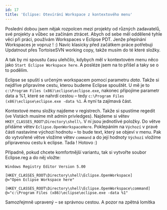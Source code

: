 ```yaml
---
id: 17
title: 'Eclipse: Otevírání Workspace z kontextového menu'
---
```


Poslední dobou jsem nějak rozpolcen mezi projekty od různých  zadavatelů, své projekty a vůbec se začínám ztrácet. Abych od sebe měl  oddělené tyhle věci při práci, používám Workspaces v Eclipse PDT. Jenže  přepínání Workspaces je vopruz ! :) Navíc klasicky před začátkem práce potřebuji Updatnout přes TortoiseSVN working copy, takže musím do té které složky.

A tak by mi spoustu času ulehčilo, kdybych měl v kontextovém menu  něco jako `Start Eclipse Workspace here`. A posléze jsem na to přišel a  taky se o to podělím.

Eclipse se spuští s určeným workspacem pomocí parametru <em>data</em>.  Takže si nejdříve připravíme cestu, kterou budeme Eclipse spouštět. U  mě je to `c:\Program Files (x86)\eclipse\eclipse.exe`, nakonec připojíme  parametr data a %1, které se nahrdí cestou – tedy `c:\Program Files  (x86)\eclipse\eclipse.exe -data %1`. A nyní ta zajímavá část.

Kontextové menu složky najdeme v registrech. Takže si spustíme  regedit (ve Vistách musíme mít admin privledges). Najdeme si větev  `HKEY_CLASSES_ROOT\Directory\shell\`. V ní jsou jednotlivé položky. Do  větve přidáme větev `Eclipse.OpenWorkspaceHere`. Poklepáním na `Výchozí`  v pravé části nastavíme výchozí hodnotu – to bude text, který se objeví  v menu. Pak do vytvořené větve vložíme větev `command` a do její  hodnoty `Výchozí` vložíme připravenou cestu k eclipse. Tada ! Hotovo :)

Případně, pokud chcete komfortnější variantu, tak si vytvořte soubor Eclipse.reg a do něj vložte:

```
Windows Registry Editor Version 5.00

[HKEY_CLASSES_ROOT\Directory\shell\Eclipse.OpenWorkspace]
@="Open Eclipse Workspace here"

[HKEY_CLASSES_ROOT\Directory\shell\Eclipse.OpenWorkspace\command]
@="c:\Program Files (x86)\eclipse\eclipse.exe -data %1"
```

Samozřejmně upravený – se správnou cestou. A pozor na zpětná lomítka

